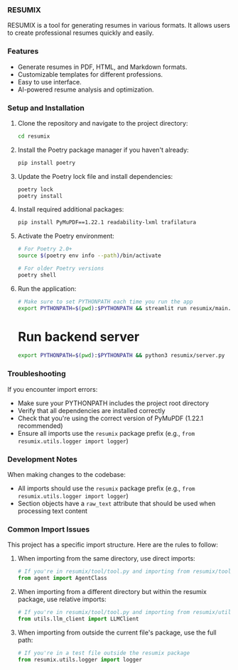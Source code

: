 ### RESUMIX

RESUMIX is a tool for generating resumes in various formats. It allows users to create professional resumes quickly and easily.

### Features

- Generate resumes in PDF, HTML, and Markdown formats.
- Customizable templates for different professions.
- Easy to use interface.
- AI-powered resume analysis and optimization.

### Setup and Installation

1. Clone the repository and navigate to the project directory:

   ```bash
   cd resumix
   ```

2. Install the Poetry package manager if you haven't already:

   ```bash
   pip install poetry
   ```

3. Update the Poetry lock file and install dependencies:

   ```bash
   poetry lock
   poetry install
   ```

4. Install required additional packages:

   ```bash
   pip install PyMuPDF==1.22.1 readability-lxml trafilatura
   ```

5. Activate the Poetry environment:

   ```bash
   # For Poetry 2.0+
   source $(poetry env info --path)/bin/activate

   # For older Poetry versions
   poetry shell
   ```

6. Run the application:
   ```bash
   # Make sure to set PYTHONPATH each time you run the app
   export PYTHONPATH=$(pwd):$PYTHONPATH && streamlit run resumix/main.py
   ```
   # Run backend server

   ```bash
   export PYTHONPATH=$(pwd):$PYTHONPATH && python3 resumix/server.py
   ```
### Troubleshooting

If you encounter import errors:

- Make sure your PYTHONPATH includes the project root directory
- Verify that all dependencies are installed correctly
- Check that you're using the correct version of PyMuPDF (1.22.1 recommended)
- Ensure all imports use the `resumix` package prefix (e.g., `from resumix.utils.logger import logger`)

### Development Notes

When making changes to the codebase:

- All imports should use the `resumix` package prefix (e.g., `from resumix.utils.logger import logger`)
- Section objects have a `raw_text` attribute that should be used when processing text content

### Common Import Issues

This project has a specific import structure. Here are the rules to follow:

1. When importing from the same directory, use direct imports:

   ```python
   # If you're in resumix/tool/tool.py and importing from resumix/tool/agent.py
   from agent import AgentClass
   ```

2. When importing from a different directory but within the resumix package, use relative imports:

   ```python
   # If you're in resumix/tool/tool.py and importing from resumix/utils/logger.py
   from utils.llm_client import LLMClient
   ```

3. When importing from outside the current file's package, use the full path:
   ```python
   # If you're in a test file outside the resumix package
   from resumix.utils.logger import logger
   ```
